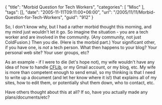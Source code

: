{
	"title": "Morbid Question for Tech Workers",
	"categories": [
		"Misc"
	],
	"tags": [],
	"date": "2005-11-11T09:11:00+06:00",
	"url": "/2005/11/11/Morbid-Question-for-Tech-Workers",
	"guid": "912"
}

So, I don't know why, but I had a rather morbid thought this morning, and my mind just wouldn't let it go. So imagine the situation - you are a tech worker and are involved in the community. (Any community, not just ColdFusion.) Then you die. (Here is the morbid part.) Your significant other, if you have one, is <i>not</i> a tech person. What then happens to your blog? Your personal web site? Your user groups, etc? 

As an example - if I were to die (let's hope not), my wife wouldn't have any idea of how to handle <a href="http://www.cflib.org">CFLib</a>, or my Gmail account, or my blog, etc. My wife is more than competent enough to send email, so my thinking is that I need to write up a document (and let her know where it is!) that explains all of my sites, how to edit them, or potentially shut them down, who to contact, etc. 

Have others thought about this at all? If so, have you actually made any plans/documents/etc?